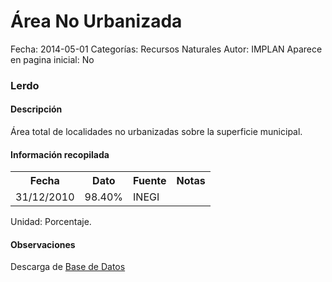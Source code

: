 Área No Urbanizada
=====

Fecha: 2014-05-01
Categorías: Recursos Naturales
Autor: IMPLAN
Aparece en pagina inicial: No

### Lerdo

#### Descripción

Área total de localidades no urbanizadas sobre la superficie municipal.

#### Información recopilada

<table class="table table-hover table-bordered matriz">
  <tr><th>Fecha</th><th>Dato</th><th>Fuente</th><th>Notas</th></tr>
  <tr><td class="centrado">31/12/2010</td><td class="derecha">98.40%</td><td>INEGI</td><td></td></tr>
</table>

Unidad: Porcentaje.

#### Observaciones

Descarga de [Base de Datos](http://www3.inegi.org.mx/sistemas/productos/default.aspx?c=265&upc=0&s=est&tg=3594&f=2&cl=0&pf=prod&ef=0&ct=201100000&pg=2)
